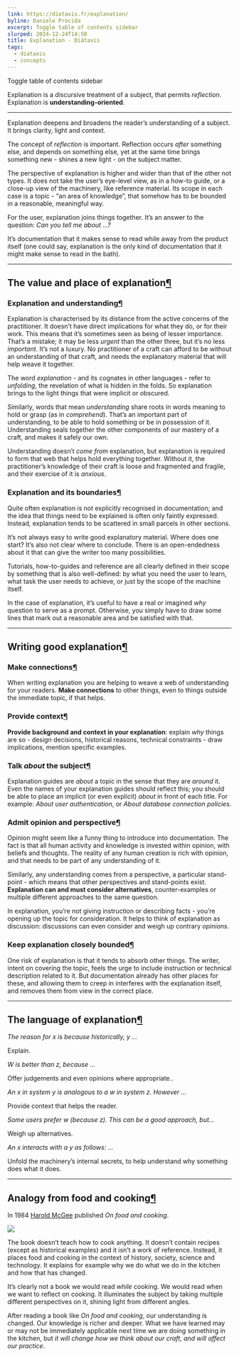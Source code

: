 ```yaml
---
link: https://diataxis.fr/explanation/
byline: Daniele Procida
excerpt: Toggle table of contents sidebar
slurped: 2024-12-24T14:50
title: Explanation - Diátaxis
tags:
  - diataxis
  - concepts
---
```


Toggle table of contents sidebar

Explanation is a discursive treatment of a subject, that permits _reflection_. Explanation is **understanding-oriented**.

---

Explanation deepens and broadens the reader’s understanding of a subject. It brings clarity, light and context.

The concept of _reflection_ is important. Reflection occurs _after_ something else, and depends on something else, yet at the same time brings something new - shines a new light - on the subject matter.

The perspective of explanation is higher and wider than that of the other not types. It does not take the user’s eye-level view, as in a how-to guide, or a close-up view of the machinery, like reference material. Its scope in each case is a topic - “an area of knowledge”, that somehow has to be bounded in a reasonable, meaningful way.

For the user, explanation joins things together. It’s an answer to the question: _Can you tell me about …?_

It’s documentation that it makes sense to read while away from the product itself (one could say, explanation is the only kind of documentation that it might make sense to read in the bath).

---

## The value and place of explanation[¶](https://diataxis.fr/explanation/#the-value-and-place-of-explanation "Link to this heading")

### Explanation and understanding[¶](https://diataxis.fr/explanation/#explanation-and-understanding "Link to this heading")

Explanation is characterised by its distance from the active concerns of the practitioner. It doesn’t have direct implications for what they do, or for their work. This means that it’s sometimes seen as being of lesser importance. That’s a mistake; it may be less _urgent_ than the other three, but it’s no less _important_. It’s not a luxury. No practitioner of a craft can afford to be without an understanding of that craft, and needs the explanatory material that will help weave it together.

The word _explanation_ - and its cognates in other languages - refer to _unfolding_, the revelation of what is hidden in the folds. So explanation brings to the light things that were implicit or obscured.

Similarly, words that mean _understanding_ share roots in words meaning to hold or grasp (as in _comprehend_). That’s an important part of understanding, to be able to hold something or be in possession of it. Understanding seals together the other components of our mastery of a craft, and makes it safely our own.

Understanding doesn’t _come from_ explanation, but explanation is required to form that web that helps hold everything together. Without it, the practitioner’s knowledge of their craft is loose and fragmented and fragile, and their exercise of it is _anxious_.

### Explanation and its boundaries[¶](https://diataxis.fr/explanation/#explanation-and-its-boundaries "Link to this heading")

Quite often explanation is not explicitly recognised in documentation; and the idea that things need to be explained is often only faintly expressed. Instead, explanation tends to be scattered in small parcels in other sections.

It’s not always easy to write good explanatory material. Where does one start? It’s also not clear where to conclude. There is an open-endedness about it that can give the writer too many possibilities.

Tutorials, how-to-guides and reference are all clearly defined in their scope by something that is also well-defined: by what you need the user to learn, what task the user needs to achieve, or just by the scope of the machine itself.

In the case of explanation, it’s useful to have a real or imagined _why_ question to serve as a prompt. Otherwise, you simply have to draw some lines that mark out a reasonable area and be satisfied with that.

---

## Writing good explanation[¶](https://diataxis.fr/explanation/#writing-good-explanation "Link to this heading")

### Make connections[¶](https://diataxis.fr/explanation/#make-connections "Link to this heading")

When writing explanation you are helping to weave a web of understanding for your readers. **Make connections** to other things, even to things outside the immediate topic, if that helps.

### Provide context[¶](https://diataxis.fr/explanation/#provide-context "Link to this heading")

**Provide background and context in your explanation**: explain _why_ things are so - design decisions, historical reasons, technical constraints - draw implications, mention specific examples.

### Talk _about_ the subject[¶](https://diataxis.fr/explanation/#talk-about-the-subject "Link to this heading")

Explanation guides are _about_ a topic in the sense that they are _around_ it. Even the names of your explanation guides should reflect this; you should be able to place an implicit (or even explicit) _about_ in front of each title. For example: _About user authentication_, or _About database connection policies_.

### Admit opinion and perspective[¶](https://diataxis.fr/explanation/#admit-opinion-and-perspective "Link to this heading")

Opinion might seem like a funny thing to introduce into documentation. The fact is that all human activity and knowledge is invested within opinion, with beliefs and thoughts. The reality of any human creation is rich with opinion, and that needs to be part of any understanding of it.

Similarly, any understanding comes from a perspective, a particular stand-point - which means that other perspectives and stand-points exist. **Explanation can and must consider alternatives**, counter-examples or multiple different approaches to the same question.

In explanation, you’re not giving instruction or describing facts - you’re opening up the topic for consideration. It helps to think of explanation as discussion: discussions can even consider and weigh up contrary _opinions_.

### Keep explanation closely bounded[¶](https://diataxis.fr/explanation/#keep-explanation-closely-bounded "Link to this heading")

One risk of explanation is that it tends to absorb other things. The writer, intent on covering the topic, feels the urge to include instruction or technical description related to it. But documentation already has other places for these, and allowing them to creep in interferes with the explanation itself, and removes them from view in the correct place.

---

## The language of explanation[¶](https://diataxis.fr/explanation/#the-language-of-explanation "Link to this heading")

_The reason for x is because historically, y …_

Explain.

_W is better than z, because …_

Offer judgements and even opinions where appropriate..

_An x in system y is analogous to a w in system z. However …_

Provide context that helps the reader.

_Some users prefer w (because z). This can be a good approach, but…_

Weigh up alternatives.

_An x interacts with a y as follows: …_

Unfold the machinery’s internal secrets, to help understand why something does what it does.

---

## Analogy from food and cooking[¶](https://diataxis.fr/explanation/#analogy-from-food-and-cooking "Link to this heading")

In 1984 [Harold McGee](https://www.curiouscook.com/) published _On food and cooking_.

![](https://diataxis.fr/_images/mcgee.jpg)

The book doesn’t teach how to cook anything. It doesn’t contain recipes (except as historical examples) and it isn’t a work of reference. Instead, it places food and cooking in the context of history, society, science and technology. It explains for example why we do what we do in the kitchen and how that has changed.

It’s clearly not a book we would read _while_ cooking. We would read when we want to reflect on cooking. It illuminates the subject by taking multiple different perspectives on it, shining light from different angles.

After reading a book like _On food and cooking_, our understanding is changed. Our knowledge is richer and deeper. What we have learned may or may not be immediately applicable next time we are doing something in the kitchen, but _it will change how we think about our craft, and will affect our practice_.